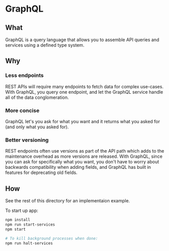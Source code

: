 # GraphQL

## What

GraphQL is a query language that allows you to assemble API queries and services using a defined type system.

## Why

### Less endpoints

REST APIs will require many endpoints to fetch data for complex use-cases. With GraphQL, you query one endpoint, and let the GraphQL service handle all of the data conglomeration.

### More concise

GraphQL let's you ask for what you want and it returns what you asked for (and only what you asked for).

### Better versioning

REST endpoints often use versions as part of the API path which adds to the maintenance overhead as more versions are released. With GraphQL, since you can ask for specifically what you want, you don't have to worry about backwards compatibility when adding fields, and GraphQL has built in features for deprecating old fields.

## How

See the rest of this directory for an implementaion example.

To start up app:

```bash
npm install
npm run start-services
npm start

# To kill background processes when done:
npm run halt-services
```
